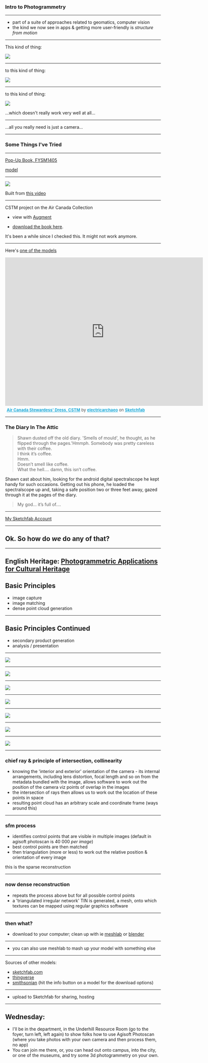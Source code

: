 <section data-background="3812/jan15-1.JPG">

### Intro to Photogrammetry

---

+ part of a suite of approaches related to geomatics, computer vision
+ the kind we now see in apps & getting more user-friendly is _structure from motion_

---

This kind of thing:

![](http://www.spatialhumanities.de/typo3temp/pics/TLS_Terrestrial_Laser_scanner_Spatial_Humanities_1e016bb648.png)

---

to this kind of thing:

![](https://hackadaycom.files.wordpress.com/2013/09/rubicon.jpg?w=800&h=483)

---

to this kind of thing:

![](https://3dscanexpert.com/wp-content/uploads/bevel-3d-scanner-review-package-1500x810.x92699.jpg)

...which doesn't really work very well at all...

---

...all you really need is just a camera...

---

### Some Things I've Tried

---

[Pop-Up Book, FYSM1405](https://electricarchaeologist.files.wordpress.com/2012/05/fysm1405_cover_and_book_2.pdf)

[model](https://p3d.in/zwPEM/spin)

---

![](3812/pompeii-book.jpeg)

Built from [this video](https://youtu.be/EfeSZ7KTVnQ)

---

CSTM project on the Air Canada Collection

- view with [Augment](https://play.google.com/store/apps/details?id=com.ar.augment&hl=en)

- [download the book here](http://5702x.graeworks.net/wp-content/uploads/2014/04/version-for-web-april112014-2.pdf). 

It's been a while since I checked this. It might not work anymore. 

---

Here's [one of the models](https://sketchfab.com/models/e24007259dda4d08865838ddc5addcf4)
<div class="sketchfab-embed-wrapper"><iframe width="640" height="480" src="https://sketchfab.com/models/e24007259dda4d08865838ddc5addcf4/embed" frameborder="0" allowvr allowfullscreen mozallowfullscreen="true" webkitallowfullscreen="true" onmousewheel=""></iframe>

<p style="font-size: 13px; font-weight: normal; margin: 5px; color: #4A4A4A;">
    <a href="https://sketchfab.com/models/e24007259dda4d08865838ddc5addcf4?utm_medium=embed&utm_source=website&utm_campain=share-popup" target="_blank" style="font-weight: bold; color: #1CAAD9;">Air Canada Stewardess&#39; Dress, CSTM</a>
    by <a href="https://sketchfab.com/electricarchaeo?utm_medium=embed&utm_source=website&utm_campain=share-popup" target="_blank" style="font-weight: bold; color: #1CAAD9;">electricarchaeo</a>
    on <a href="https://sketchfab.com?utm_medium=embed&utm_source=website&utm_campain=share-popup" target="_blank" style="font-weight: bold; color: #1CAAD9;">Sketchfab</a>
</p>
</div>

---

<section data-background="https://electricarchaeologist.files.wordpress.com/2015/07/m1.jpg">

# The Diary In The Attic

>Shawn dusted off the old diary. 'Smells of mould', he thought, as he flipped through the pages.'Hmmph. Somebody was pretty careless with their coffee. <br> I think it’s coffee. <br> Hmm. <br> Doesn’t smell like coffee. <br> What the hell…. damn, this isn’t coffee.

Shawn cast about him, looking for the android digital spectralscope he kept handy for such occasions. Getting out his phone, he loaded the spectralscope up and, taking a safe position two or three feet away, gazed through it at the pages of the diary.

> My god… it’s full of….

---

[My Sketchfab Account](https://sketchfab.com/electricarchaeo)

---

## Ok. So how do _we_ do any of that?

---

English Heritage: [Photogrammetric Applications for Cultural Heritage](https://historicengland.org.uk/images-books/publications/photogrammetric-applications-for-cultural-heritage/)
---

## Basic Principles

- image capture
- image matching
- dense point cloud generation

---

## Basic Principles Continued

- secondary product generation
- analysis / presentation

---

![](3812/jan15-1.JPG)

---

![](3812/jan15-2.JPG)

---

![](3812/jan15-3.JPG)

---

![](3812/jan15-4.jpg)

---

![](3812/jan15-5.JPG)

---

![](3812/jan15-6.JPG)

---

![](3812/jan15-7.JPG)

---

### chief ray & principle of intersection, collinearity

- knowing the 'interior and exterior' orientation of the camera - its internal arrangements, including lens distortion, focal length and so on from the metadata bundled with the image, allows software to work out the position of the camera viz points of overlap in the images
- the intersection of rays then allows us to work out the location of these points in space
- resulting point cloud has an arbitrary scale and coordinate frame (ways around this)

---

### sfm process
- identifies control points that are visible in multiple images (default in agisoft photoscan is 40 000 _per image_)
- best control points are then matched
- then triangulation (more or less) to work out the relative position & orientation of every image

this is the sparse reconstruction

---

### now dense reconstruction

- repeats the process above but for all possible control points
- a 'triangulated irregular network' TIN is generated, a mesh, onto which textures can be mapped using regular graphics software

---

### then what?

- download to your computer; clean up with ie [meshlab](http://www.meshlab.net/) or [blender](https://www.blender.org/)

---

- you can also use meshlab to mash up your model with something else

---

Sources of other models:

- [sketchfab.com](http://sketchfab.com)
- [thingverse](https://www.thingiverse.com/)
- [smithsonian](https://3d.si.edu/browser/) (hit the info button on a model for the download options)

---

- upload to Sketchfab for sharing, hosting

---

## Wednesday:

- I'll be in the department, in the Underhill Resource Room (go to the foyer, turn left, left again) to show folks how to use Agisoft Photoscan (where you take photos with your own camera and then process them, no app)
- You can join me there, or, you can head out onto campus, into the city, or one of the museums, and try some 3d photogrammetry on your own.

